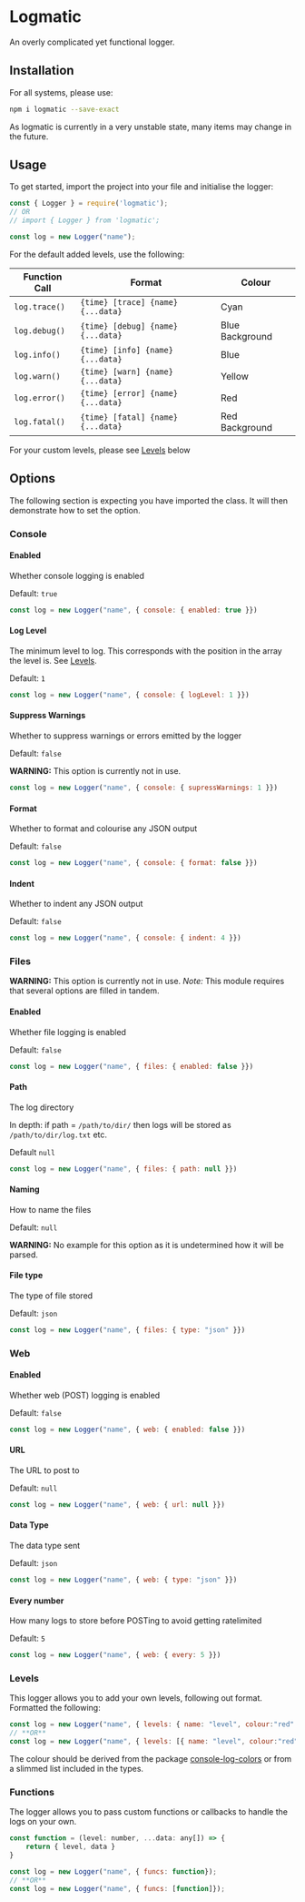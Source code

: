 # Logmatic

An overly complicated yet functional logger.

## Installation

For all systems, please use:
```bash
npm i logmatic --save-exact
```
As logmatic is currently in a very unstable state, many items may change in the future.

## Usage

To get started, import the project into your file and initialise the logger:

```javascript
const { Logger } = require('logmatic');
// OR
// import { Logger } from 'logmatic';

const log = new Logger("name");
```

For the default added levels, use the following: 

| Function Call | Format | Colour |
|----|----|----|
|`log.trace()`|`{time} [trace] {name} {...data}`|Cyan|
|`log.debug()`|`{time} [debug] {name} {...data}`|Blue Background|
|`log.info()`|`{time} [info] {name} {...data}`|Blue|
|`log.warn()`|`{time} [warn] {name} {...data}`|Yellow|
|`log.error()`|`{time} [error] {name} {...data}`|Red|
|`log.fatal()`|`{time} [fatal] {name} {...data}`|Red Background|

For your custom levels, please see [Levels](#levels) below

## Options

The following section is expecting you have imported the class. It will then demonstrate how to set the option.

### Console

#### Enabled

Whether console logging is enabled

Default: `true`

```javascript
const log = new Logger("name", { console: { enabled: true }})
```

#### Log Level

The minimum level to log. This corresponds with the position in the array the level is. See [Levels](#levels).

Default: `1`

```javascript
const log = new Logger("name", { console: { logLevel: 1 }})
```

#### Suppress Warnings

Whether to suppress warnings or errors emitted by the logger

Default: `false`

**WARNING:** This option is currently not in use.

```javascript
const log = new Logger("name", { console: { supressWarnings: 1 }})
```

#### Format

Whether to format and colourise any JSON output

Default: `false`

```javascript
const log = new Logger("name", { console: { format: false }})
```

#### Indent

Whether to indent any JSON output

Default: `false`

```javascript
const log = new Logger("name", { console: { indent: 4 }})
```

### Files

**WARNING:** This option is currently not in use.
*Note:* This module requires that several options are filled in tandem. 

#### Enabled

Whether file logging is enabled

Default: `false`

```javascript
const log = new Logger("name", { files: { enabled: false }})
```

#### Path

The log directory

In depth: if path = `/path/to/dir/` then logs will be stored as `/path/to/dir/log.txt` etc.

Default `null`

```javascript
const log = new Logger("name", { files: { path: null }})
```

#### Naming

How to name the files

Default: `null`

**WARNING:** No example for this option as it is undetermined how it will be parsed.

#### File type

The type of file stored

Default: `json`

```javascript
const log = new Logger("name", { files: { type: "json" }})
```



### Web

#### Enabled

Whether web (POST) logging is enabled

Default: `false`

```javascript
const log = new Logger("name", { web: { enabled: false }})
```

#### URL

The URL to post to

Default: `null`

```javascript
const log = new Logger("name", { web: { url: null }})
```

#### Data Type

The data type sent

Default: `json`

```javascript
const log = new Logger("name", { web: { type: "json" }})
```

#### Every number

How many logs to store before POSTing to avoid getting ratelimited

Default: `5`

```javascript
const log = new Logger("name", { web: { every: 5 }})
```


### Levels

This logger allows you to add your own levels, following out format. Formatted the following:
```javascript
const log = new Logger("name", { levels: { name: "level", colour:"red" }})
// **OR**
const log = new Logger("name", { levels: [{ name: "level", colour:"red" }]})
```

The colour should be derived from the package [console-log-colors](https://www.npmjs.com/package/console-log-colors) or from a slimmed list included in the types.

### Functions

The logger allows you to pass custom functions or callbacks to handle the logs on your own.

```javascript
const function = (level: number, ...data: any[]) => {
    return { level, data }
}

const log = new Logger("name", { funcs: function});
// **OR**
const log = new Logger("name", { funcs: [function]});

```